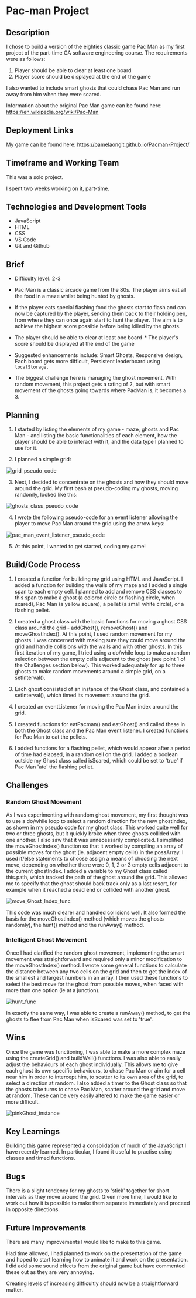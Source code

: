 # Pac-man Project

## Description

I chose to build a version of the eighties classic game Pac Man as my first project of the part-time GA software engineering course.  The requirements were as follows: 
1. Player should be able to clear at least one board
2. Player score should be displayed at the end of the game

I also wanted to include smart ghosts that could chase Pac Man and run away from him when they were scared.


Information about the original Pac Man game can be found here:
https://en.wikipedia.org/wiki/Pac-Man

## Deployment Links

My game can be found here: 
https://pamelaongit.github.io/Pacman-Project/

## Timeframe and Working Team

This was a solo project. 

I spent two weeks working on it, part-time. 

## Technologies and Development Tools

- JavaScript 
- HTML 
- CSS 
- VS Code
- Git and Github

## Brief

- Difficulty level: 2-3

- Pac Man is a classic arcade game from the 80s. The player aims eat all the food in a maze whilst being hunted by ghosts.

- If the player eats special flashing food the ghosts start to flash and can now be captured by the player, sending them back to their holding pen, from where they can once again start to hunt the player.  The aim is to achieve the highest score possible before being killed by the ghosts.
 
- The player should be able to clear at least one board-* The player's score should be displayed at the end of the game

- Suggested enhancements include: Smart Ghosts, Responsive design, Each board gets more difficult, Persistent leaderboard using `localStorage.`

- The biggest challenge here is managing the ghost movement. With random movement, this project gets a rating of 2, but with smart movement of the ghosts going towards where PacMan is, it becomes a 3.

## Planning

1. I started by listing the elements of my game - maze, ghosts and Pac Man - and listing the basic functionalities of each element, how the player should be able to interact with it, and the data type I planned to use for it.  

2. I planned a simple grid: 

![grid_pseudo_code](/assets/images/grid_pseudo_code.png)

3. Next, I decided to concentrate on the ghosts and how they should move around the grid.  My first bash at pseudo-coding my ghosts, moving randomly, looked like this: 

![ghosts_class_pseudo_code](/assets/images/ghost-class-pseudo-code.png)

4. I wrote the following pseudo-code for an event listener allowing the player to move Pac Man around the grid using the arrow keys: 

![pac_man_event_listener_pseudo_code](/assets/images/pac_man_movement_pseudo_code.png)

5. At this point, I wanted to get started, coding my game! 

## Build/Code Process

1. I created a function for building my grid using HTML and JavaScript. I added a function for building the walls of my maze and I added a single span to each empty cell. I planned to add and remove CSS classes to this span to make a ghost (a colored circle or flashing circle, when scared), Pac Man (a yellow square), a pellet (a small white circle), or a flashing pellet. 

2. I created a ghost class with the basic functions for moving a ghost CSS class around the grid - addGhost(), removeGhost() and moveGhostIndex(). At this point, I used random movement for my ghosts.  I was concerned with making sure they could move around the grid and handle collisions with the walls and with other ghosts.  In this first iteration of my game, I tried using a do/while loop to make a random selection between the empty cells adjacent to the ghost (see point 1 of the Challenges section below).  This worked adequately for up to three ghosts to make random movements around a simple grid, on a setInterval(). 

3. Each ghost consisted of an instance of the Ghost class, and contained a setInterval(), which timed its movement around the grid.

4. I created an eventListener for moving the Pac Man index around the grid. 

5. I created  functions for eatPacman() and eatGhost() and called these in both the Ghost class and the Pac Man event listener.  I created functions for Pac Man to eat the pellets.  

6. I added functions for a flashing pellet, which would appear after a period of time had elapsed, in a random cell on the grid.  I added a boolean outside my Ghost class called isScared, which could be set to 'true' if Pac Man 'ate' the flashing pellet.  

## Challenges

### Random Ghost Movement 
As  I was experimenting with random ghost movement, my first thought was to use a do/while loop to select a random direction for the new ghostIndex, as shown in my pseudo code for my ghost class.  This worked quite well for two or three ghosts, but it quickly broke when three ghosts collided with one another.  I also saw that it was unnecessarily complicated.  I simplified the moveGhostIndex() function so that it worked by compiling an array of possible moves for the ghost (ie. adjacent empty cells) in the possArray.  I used if/else statements to choose assign a means of choosing the next move, depending on whether there were 0, 1, 2 or 3 empty cells adjacent to the current ghostIndex.  I added a variable to my Ghost class called this.path, which tracked the path of the ghost around the grid.  This allowed me to specify that the ghost should back track only as a last resort, for example when it reached a dead end or collided with another ghost.    

![move_Ghost_Index_func](/assets/images/move_Ghost_Index_func.png)

This code was much clearer and handled collisions well.  It also formed the basis for the moveGhostIndex() method (which moves the ghosts randomly), the hunt() method and the runAway() method. 

### Intelligent Ghost Movement
Once I had clarified the random ghost movement, implementing the smart movement was straightforward and required only a minor modification to the moveGhostIndex() method.  I wrote some general functions to calculate the distance between any two cells on the grid and then to get the index of the smallest and largest numbers in an array.  I then used these functions to select the best move for the ghost from possible moves, when faced with more than one option (ie at a junction).  

![hunt_func](/assets/images/hunt_func.png)

In exactly the same way, I was able to create a runAway() method, to get the ghosts to flee from Pac Man when isScared was set to 'true'.

## Wins

Once the game was functioning, I was able to make a more complex maze using the createGrid() and buildWall() functions.  I was also able to easily adjust the behaviours of each ghost individually.  This allows me to give each ghost its own specific behaviours, to chase Pac Man or aim for a cell near him in order to intercept him, to scatter to its own area of the grid, to select a direction at random.  I also added a timer to the Ghost class so that the ghosts take turns to chase Pac Man, scatter around the grid and move at random.  These can be very easily altered to make the game easier or more difficult.  

![pinkGhost_instance](/assets/images/pinkGhost_instance.png)

## Key Learnings 

Building this game represented a consolidation of much of the JavaScript I have recently learned.  In particular, I found it useful to practise using classes and timed functions.  

## Bugs

There is a slight tendency for my ghosts to 'stick' together for short intervals as they move around the grid.  Given more time, I would like to work out how it is possible to make them separate immediately and proceed in opposite directions.  

## Future Improvements

There are many improvements I would like to make to this game.

Had time allowed, I had planned to work on the presentation of the game and hoped to start learning how to animate it and work on the presentation.  I did add some sound effects from the original game but have commented these out as they are very annoying.  

Creating levels of increasing difficultly should now be a straightforward matter.










